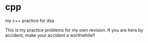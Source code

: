 # cpp
my c++ practice for dsa

This is my practice problems for my own revision. If you are here by accident, make your accident a worthwhile!!
